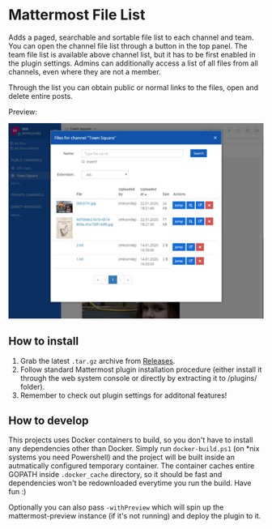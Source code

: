 # Mattermost File List

Adds a paged, searchable and sortable file list to each channel and team.
You can open the channel file list through a button in the top panel.
The team file list is available above channel list, but it has to be first enabled in the plugin settings.
Admins can additionally access a list of all files from all channels, even where they are not a member.

Through the list you can obtain public or normal links to the files, open and delete entire posts.

Preview:

![Sample list](docs/img/list.jpg)


## How to install

1. Grab the latest `.tar.gz` archive from [Releases](https://github.com/Amonith/mattermost-file-list/releases).
2. Follow standard Mattermost plugin installation procedure (either install it through the web system console or directly by extracting it to /plugins/ folder).
3. Remember to check out plugin settings for additonal features!

## How to develop

This projects uses Docker containers to build, so you don't have to install any dependencies other than Docker.
Simply run `docker-build.ps1` (on *nix systems you need Powershell) and the project will be built inside an autmatically configured temporary container.
The container caches entire GOPATH inside `.docker_cache` directory, so it should be fast and dependencies won't be redownloaded everytime you run the build.
Have fun :)

Optionally you can also pass `-withPreview` which will spin up the mattermost-preview instance (if it's not running) and deploy the plugin to it.
